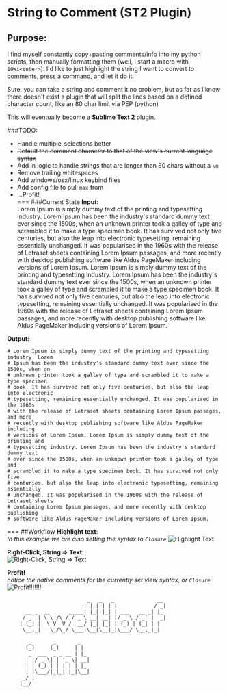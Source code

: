 # String to Comment (ST2 Plugin)
## Purpose:
I find myself constantly copy+pasting comments/info into my python scripts, then manually formatting them (well, I start a macro with `10Wi<enter>`). I'd like to just highlight the string I want to convert to comments, press a command, and let it do it.

Sure, you can take a string and comment it no problem, but as far as I know there doesn't exist a plugin that will split the lines based on a defined character count, like an 80 char limit via PEP (python)

This will eventually become a **Sublime Text 2** plugin.

###TODO: 
 * Handle multiple-selections better
 * ~~Default the comment character to that of the view's current language syntax~~
 * Add in logic to handle strings that are longer than 80 chars without a `\n`
 * Remove trailing whitespaces
 * Add windows/osx/linux keybind files
 * Add config file to pull `max` from
 * ...Profit!  
===
###Current State
**Input:**  
Lorem Ipsum is simply dummy text of the printing and typesetting industry. Lorem Ipsum has been the industry's standard dummy text ever since the 1500s, when an unknown printer took a galley of type and scrambled it to make a type specimen book. It has survived not only five centuries, but also the leap into electronic typesetting, remaining essentially unchanged. It was popularised in the 1960s with the release of Letraset sheets containing Lorem Ipsum passages, and more recently with desktop publishing software like Aldus PageMaker including versions of Lorem Ipsum. Lorem Ipsum is simply dummy text of the printing and typesetting industry. Lorem Ipsum has been the industry's standard dummy text ever since the 1500s, when an unknown printer took a galley of type and scrambled it to make a type specimen book. It has survived not only five centuries, but also the leap into electronic typesetting, remaining essentially unchanged. It was popularised in the 1960s with the release of Letraset sheets containing Lorem Ipsum passages, and more recently with desktop publishing software like Aldus PageMaker including versions of Lorem Ipsum.  
  
**Output:**
<pre><code># Lorem Ipsum is simply dummy text of the printing and typesetting industry. Lorem  
# Ipsum has been the industry's standard dummy text ever since the 1500s, when an  
# unknown printer took a galley of type and scrambled it to make a type specimen  
# book. It has survived not only five centuries, but also the leap into electronic  
# typesetting, remaining essentially unchanged. It was popularised in the 1960s  
# with the release of Letraset sheets containing Lorem Ipsum passages, and more  
# recently with desktop publishing software like Aldus PageMaker including  
# versions of Lorem Ipsum. Lorem Ipsum is simply dummy text of the printing and  
# typesetting industry. Lorem Ipsum has been the industry's standard dummy text  
# ever since the 1500s, when an unknown printer took a galley of type and  
# scrambled it to make a type specimen book. It has survived not only five  
# centuries, but also the leap into electronic typesetting, remaining essentially  
# unchanged. It was popularised in the 1960s with the release of Letraset sheets  
# containing Lorem Ipsum passages, and more recently with desktop publishing  
# software like Aldus PageMaker including versions of Lorem Ipsum.
</code></pre>

===
##Workflow
**Highlight text**:  
*In this example we are also setting the syntax to `Closure`*
![Highlight Text](https://raw.github.com/Robert-Wett/StringToComment/master/img/step1.png)  
  
**Right-Click, String => Text**:  
![Right-Click, String => Text](https://raw.github.com/Robert-Wett/StringToComment/master/img/step2.png)

**Profit!**  
*notice the native comments for the currently set view syntax, or `Closure`*
![Profit!!!!!!!](https://raw.github.com/Robert-Wett/StringToComment/master/img/step3.png)

  
     
                              _   _   _              __ 
                             | | | | | |            / _|
          __ _  __      _____| |_| |_| | ___   __ _| |_ 
         / _` | \ \ /\ / / _ \ __| __| |/ _ \ / _` |  _|
        | (_| |  \ V  V /  __/ |_| |_| | (_) | (_| | |  
         \__,_|   \_/\_/ \___|\__|\__|_|\___/ \__,_|_|  
                                                        
           _       _       _                            
          (_)     (_)     | |                           
           _  ___  _ _ __ | |_                          
          | |/ _ \| | '_ \| __|                         
          | | (_) | | | | | |_                          
          | |\___/|_|_| |_|\__|                         
         _/ |                                           
        |__/                                            
